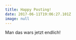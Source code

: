 ```yaml
---
title: Happy Posting!
date: 2017-06-11T19:06:27.101Z
image: null
---
```

Man das wars jetzt endlich!

